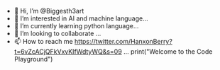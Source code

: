 - 👋 Hi, I’m @Biggesth3art
- 👀 I’m interested in AI and machine language...
- 🌱 I’m currently learning python language...
- 💞️ I’m looking to collaborate  ...
- 📫 How to reach me https://twitter.com/HanxonBerry?t=6vZcACjQFkVxvKIfWdtyWQ&s=09 ...
print("Welcome to the Code Playground")
<!---
Biggesth3art/Biggesth3art is a ✨ special ✨ repository because its `README.md` (this file) appears on your GitHub profile.
You can click the Preview link to take a look at your changes.
--->
